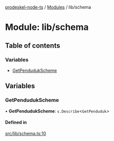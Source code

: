 [prodeskel-node-ts](../README.md) / [Modules](../modules.md) / lib/schema

# Module: lib/schema

## Table of contents

### Variables

- [GetPendudukScheme](lib_schema.md#getpendudukscheme)

## Variables

### GetPendudukScheme

• **GetPendudukScheme**: `s.Describe`<`GetPenduduk`\>

#### Defined in

[src/lib/schema.ts:10](https://github.com/inf-initely/prodeskel-driver-node/blob/9cadee4/src/lib/schema.ts#L10)
